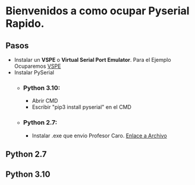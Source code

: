 # Bienvenidos a como ocupar Pyserial Rapido.

## Pasos 
   - Instalar un **VSPE** o **Virtual Serial Port Emulator**. Para el Ejemplo Ocuparemos [VSPE](https://www.virtual-serial-port.org/articles/top-6-virtual-com-port-apps/)
   - Instalar PySerial
     - ### Python 3.10: 
        - Abrir CMD 
        - Escribir "pip3 install pyserial" en el CMD
    
     
      
     - ### Python 2.7:
         - Instalar .exe que envio Profesor Caro. [Enlace a Archivo](https://github.com/Crisyostin79/Pyserial/blob/main/PySerial%20Python%202.7.exe)

## Python 2.7 






## Python 3.10


